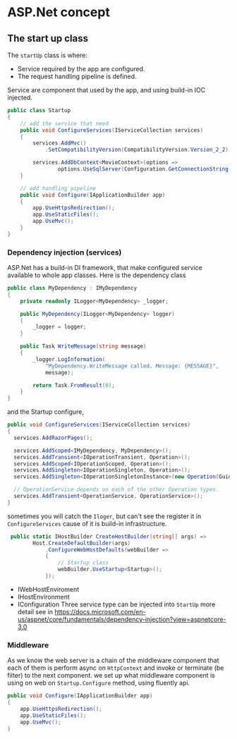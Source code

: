# ASP.Net concept

## The start up class
The `startUp` class is where:
- Service required by the app are configured.
- The request handling pipeline is defined.

Service are component that used by the app, and using build-in IOC injected.
```c#
public class Startup
{
    // add the service that need
    public void ConfigureServices(IServiceCollection services)
    {
        services.AddMvc()
            .SetCompatibilityVersion(CompatibilityVersion.Version_2_2);

        services.AddDbContext<MovieContext>(options =>
                options.UseSqlServer(Configuration.GetConnectionString("MovieDb")));
    }

    // add handling pipeline
    public void Configure(IApplicationBuilder app)
    {
        app.UseHttpsRedirection();
        app.UseStaticFiles();
        app.UseMvc();
    }
}
```
### Dependency injection (services)
ASP.Net has a build-in DI framework, that make configured service available to whole app classes.
Here is the dependency class
```c#
public class MyDependency : IMyDependency
{
    private readonly ILogger<MyDependency> _logger;

    public MyDependency(ILogger<MyDependency> logger)
    {
        _logger = logger;
    }

    public Task WriteMessage(string message)
    {
        _logger.LogInformation(
            "MyDependency.WriteMessage called. Message: {MESSAGE}", 
            message);

        return Task.FromResult(0);
    }
}
  ```  
  and the Startup configure,
  ```c#
  public void ConfigureServices(IServiceCollection services)
{
    services.AddRazorPages();

    services.AddScoped<IMyDependency, MyDependency>();
    services.AddTransient<IOperationTransient, Operation>();
    services.AddScoped<IOperationScoped, Operation>();
    services.AddSingleton<IOperationSingleton, Operation>();
    services.AddSingleton<IOperationSingletonInstance>(new Operation(Guid.Empty));

    // OperationService depends on each of the other Operation types.
    services.AddTransient<OperationService, OperationService>();
}
```

sometimes you will catch the `Iloger`, but can't see the register it in `ConfigureServices` cause of it is build-in infrastructure.

```c#
 public static IHostBuilder CreateHostBuilder(string[] args) =>
        Host.CreateDefaultBuilder(args)
            .ConfigureWebHostDefaults(webBuilder =>
            {
                // Startup class
                webBuilder.UseStartup<Startup>();
            });
```
- IWebHostEnviroment
- IHostEnvironment
- IConfiguration
Three service type can be injected into `StartUp`
more detail see in https://docs.microsoft.com/en-us/aspnet/core/fundamentals/dependency-injection?view=aspnetcore-3.0

### Middleware
As we know the web server is a chain of the middleware component that each of them is perform async on `HttpContext` and invoke or terminate (be filter) to the next component.
we set up what middleware component is using on web on `Startup.Configure` method, using fluently api.
```c#
public void Configure(IApplicationBuilder app)
{
    app.UseHttpsRedirection();
    app.UseStaticFiles();
    app.UseMvc();
}
```
